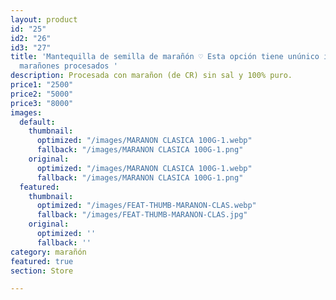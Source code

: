 ```yaml
---
layout: product
id: "25"
id2: "26"
id3: "27"
title: 'Mantequilla de semilla de marañón ♡ Esta opción tiene unúnico ingrediente:
  marañones procesados '
description: Procesada con marañon (de CR) sin sal y 100% puro.
price1: "2500"
price2: "5000"
price3: "8000"
images:
  default:
    thumbnail:
      optimized: "/images/MARANON CLASICA 100G-1.webp"
      fallback: "/images/MARANON CLASICA 100G-1.png"
    original:
      optimized: "/images/MARANON CLASICA 100G-1.webp"
      fallback: "/images/MARANON CLASICA 100G-1.png"
  featured:
    thumbnail:
      optimized: "/images/FEAT-THUMB-MARANON-CLAS.webp"
      fallback: "/images/FEAT-THUMB-MARANON-CLAS.jpg"
    original:
      optimized: ''
      fallback: ''
category: marañón
featured: true
section: Store

---
```

